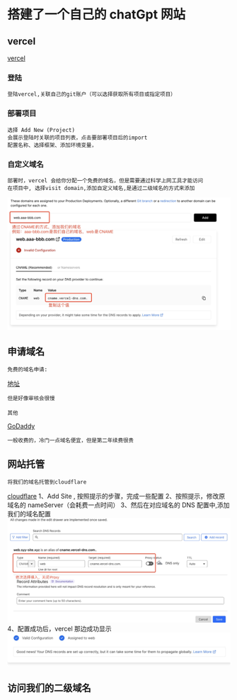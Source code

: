 # 搭建了一个自己的 chatGpt 网站

## vercel

[vercel](https://vercel.com/)

### 登陆

    登陆vercel,关联自己的git账户（可以选择获取所有项目或指定项目）

### 部署项目

    选择 Add New (Project)
    会展示登陆时关联的项目列表，点击要部署项目后的import
    配置名称、选择框架、添加环境变量，

### 自定义域名

    部署时，vercel 会给你分配一个免费的域名，但是需要通过科学上网工具才能访问
    在项目中, 选择visit domain,添加自定义域名,是通过二级域名的方式来添加

![配置](./img/1.jpeg)

## 申请域名

    免费的域名申请:

[地址](http://eu.org/)

    但是好像审核会很慢

    其他

[GoDaddy](https://dcc.godaddy.com/)

    一般收费的，冷门一点域名便宜，但是第二年续费很贵

## 网站托管

    将我们的域名托管到cloudflare

[cloudflare](https://dash.cloudflare.com/)
1、Add Site , 按照提示的步骤，完成一些配置
2、按照提示，修改原域名的 nameServer（会耗费一点时间）
3、然后在对应域名的 DNS 配置中,添加我们的域名配置
![配置](./img/2.jpeg)
4、配置成功后，vercel 那边成功显示
![展示](./img/3.jpeg)

## 访问我们的二级域名
